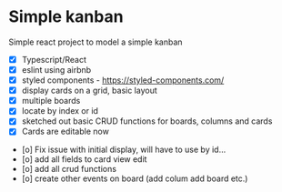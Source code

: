 # Simple kanban

Simple react project to model a simple kanban

- [x] Typescript/React
- [x] eslint using airbnb
- [x] styled components - https://styled-components.com/
- [x] display cards on a grid, basic layout
- [x] multiple boards
- [x] locate by index or id
- [x] sketched out basic CRUD functions for boards, columns and cards
- [x] Cards are editable now
- [o] Fix issue with initial display, will have to use by id...
- [o] add all fields to card view edit
- [o] add all crud functions
- [o] create other events on board (add colum add board etc.)
